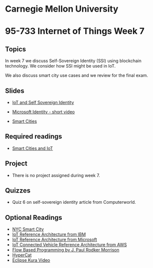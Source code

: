 # Carnegie Mellon University

# 95-733 Internet of Things Week 7

## Topics

In week 7 we discuss Self-Sovereign Identity (SSI) using blockchain technology.
We consider how SSI might be used in IoT.

We also discuss smart city use cases and we review for the final exam.

## Slides

+ [IoT and Self Sovereign Identity](https://www.andrew.cmu.edu/user/mm6/95-733/PowerPoint/06_IoTandSelfSovereignIdentity.pdf)

+ [Microsoft Identity - short video](https://www.microsoft.com/en-us/security/business/solutions/decentralized-identity)

+ [Smart Cities](https://www.andrew.cmu.edu/user/mm6/95-733/PowerPoint/06_Smart_Cities.pdf)


<!--
+ [Flow Programming and Edge Analytics](https://www.andrew.cmu.edu/user/mm6/95-733/PowerPoint/07_FlowProgramming.pdf)
-->

## Required readings

+ [Smart Cities and IoT](https://www.tandfonline.com/doi/full/10.1080/15228053.2019.1587572)

## Project

+ There is no project assigned during week 7.

## Quizzes

+ Quiz 6 on self-sovereign identity article from Computerworld.

<!--
## Video Lectures

+ [20_Lecture7](https://heinzcollege.mediasite.com/Mediasite/Play/2935e6dcc4d945b89ca9c3bb0ff9e43e1d)

## Student presentations

+ [21_StudentPresentations](https://heinzcollege.mediasite.com/Mediasite/Play/32d1d07e8dfe4280aa1d56064b9983e91d)
-->
## Optional Readings

+ [NYC Smart City](https://www.smartcitiesdive.com/news/nyc-smart-city-testbed-technology-first-pilots/696366?utm_source=Sailthru&utm_medium=email&utm_campaign=Issue:%202023-1012%20Smart%20Cities%20Dive%20Newsletter%20%5Bissue:55414%5D&utm_term=Smart%20Cities%20Dive)
+ [IoT Reference Architecture from IBM](https://www.ibm.com/cloud/architecture/architectures/iotArchitecture/reference-architecture/)
+ [IoT Reference Architecture from Microsoft](https://learn.microsoft.com/en-us/azure/architecture/reference-architectures/iot)
+ [IoT Connected Vehicle Reference Architecture from AWS](https://docs.aws.amazon.com/architecture-diagrams/latest/aws-connected-vehicle/aws-connected-vehicle.html)
+ [Flow Based Programming by J. Paul Rodker Morrison](https://youtu.be/up2yhNTsaDs)
+ [HyperCat](https://youtu.be/6Ps8iEGRi1U)
+ [Eclipse Kura Video](https://www.youtube.com/watch?v=ia8cLnR1uFI)
